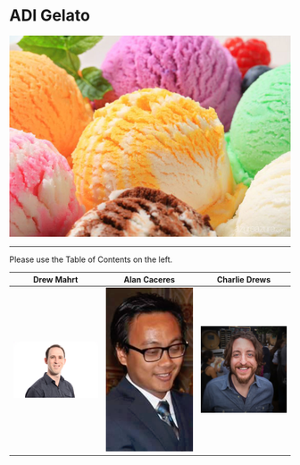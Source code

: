 
# ADI Gelato



![](gelato.jpg)

---

Please use the Table of Contents on the left.

| Drew Mahrt | Alan Caceres | Charlie Drews |
| --- | --- | --- |
|  <img src="drew.png" width="200"> | <img src="alan.png" width="200"> | <img src="charlie.jpg" width="200">  |



